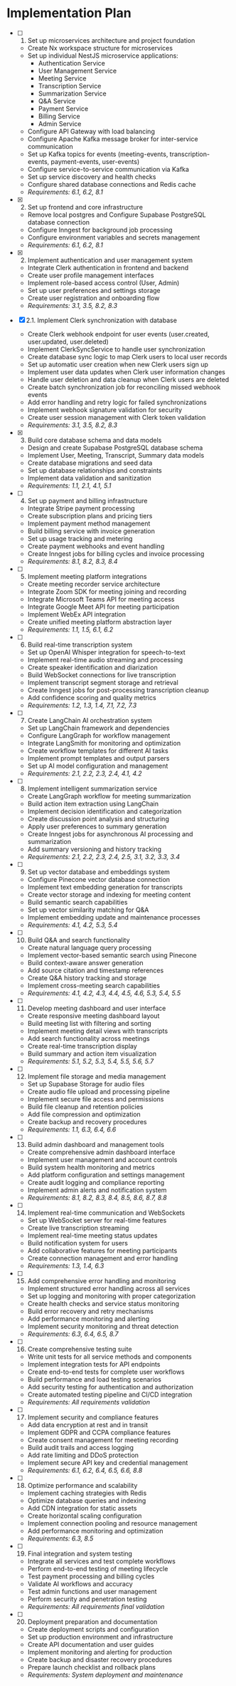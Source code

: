 # Implementation Plan

- [ ] 1. Set up microservices architecture and project foundation
  - Create Nx workspace structure for microservices
  - Set up individual NestJS microservice applications:
    - Authentication Service
    - User Management Service
    - Meeting Service
    - Transcription Service
    - Summarization Service
    - Q&A Service
    - Payment Service
    - Billing Service
    - Admin Service
  - Configure API Gateway with load balancing
  - Configure Apache Kafka message broker for inter-service communication
  - Set up Kafka topics for events (meeting-events, transcription-events, payment-events, user-events)
  - Configure service-to-service communication via Kafka
  - Set up service discovery and health checks
  - Configure shared database connections and Redis cache
  - _Requirements: 6.1, 6.2, 8.1_

- [x] 2. Set up frontend and core infrastructure
  - Remove local postgres and Configure Supabase PostgreSQL database connection
  - Configure Inngest for background job processing
  - Configure environment variables and secrets management
  - _Requirements: 6.1, 6.2, 8.1_

- [x] 2. Implement authentication and user management system
  - Integrate Clerk authentication in frontend and backend
  - Create user profile management interfaces
  - Implement role-based access control (User, Admin)
  - Set up user preferences and settings storage
  - Create user registration and onboarding flow
  - _Requirements: 3.1, 3.5, 8.2, 8.3_

- [x] 2.1. Implement Clerk synchronization with database
  - Create Clerk webhook endpoint for user events (user.created, user.updated, user.deleted)
  - Implement ClerkSyncService to handle user synchronization
  - Create database sync logic to map Clerk users to local user records
  - Set up automatic user creation when new Clerk users sign up
  - Implement user data updates when Clerk user information changes
  - Handle user deletion and data cleanup when Clerk users are deleted
  - Create batch synchronization job for reconciling missed webhook events
  - Add error handling and retry logic for failed synchronizations
  - Implement webhook signature validation for security
  - Create user session management with Clerk token validation
  - _Requirements: 3.1, 3.5, 8.2, 8.3_

- [x] 3. Build core database schema and data models
  - Design and create Supabase PostgreSQL database schema
  - Implement User, Meeting, Transcript, Summary data models
  - Create database migrations and seed data
  - Set up database relationships and constraints
  - Implement data validation and sanitization
  - _Requirements: 1.1, 2.1, 4.1, 5.1_

- [ ] 4. Set up payment and billing infrastructure
  - Integrate Stripe payment processing
  - Create subscription plans and pricing tiers
  - Implement payment method management
  - Build billing service with invoice generation
  - Set up usage tracking and metering
  - Create payment webhooks and event handling
  - Create Inngest jobs for billing cycles and invoice processing
  - _Requirements: 8.1, 8.2, 8.3, 8.4_

- [ ] 5. Implement meeting platform integrations
  - Create meeting recorder service architecture
  - Integrate Zoom SDK for meeting joining and recording
  - Integrate Microsoft Teams API for meeting access
  - Integrate Google Meet API for meeting participation
  - Implement WebEx API integration
  - Create unified meeting platform abstraction layer
  - _Requirements: 1.1, 1.5, 6.1, 6.2_

- [ ] 6. Build real-time transcription system
  - Set up OpenAI Whisper integration for speech-to-text
  - Implement real-time audio streaming and processing
  - Create speaker identification and diarization
  - Build WebSocket connections for live transcription
  - Implement transcript segment storage and retrieval
  - Create Inngest jobs for post-processing transcription cleanup
  - Add confidence scoring and quality metrics
  - _Requirements: 1.2, 1.3, 1.4, 7.1, 7.2, 7.3_

- [ ] 7. Create LangChain AI orchestration system
  - Set up LangChain framework and dependencies
  - Configure LangGraph for workflow management
  - Integrate LangSmith for monitoring and optimization
  - Create workflow templates for different AI tasks
  - Implement prompt templates and output parsers
  - Set up AI model configuration and management
  - _Requirements: 2.1, 2.2, 2.3, 2.4, 4.1, 4.2_

- [ ] 8. Implement intelligent summarization service
  - Create LangGraph workflow for meeting summarization
  - Build action item extraction using LangChain
  - Implement decision identification and categorization
  - Create discussion point analysis and structuring
  - Apply user preferences to summary generation
  - Create Inngest jobs for asynchronous AI processing and summarization
  - Add summary versioning and history tracking
  - _Requirements: 2.1, 2.2, 2.3, 2.4, 2.5, 3.1, 3.2, 3.3, 3.4_

- [ ] 9. Set up vector database and embeddings system
  - Configure Pinecone vector database connection
  - Implement text embedding generation for transcripts
  - Create vector storage and indexing for meeting content
  - Build semantic search capabilities
  - Set up vector similarity matching for Q&A
  - Implement embedding update and maintenance processes
  - _Requirements: 4.1, 4.2, 5.3, 5.4_

- [ ] 10. Build Q&A and search functionality
  - Create natural language query processing
  - Implement vector-based semantic search using Pinecone
  - Build context-aware answer generation
  - Add source citation and timestamp references
  - Create Q&A history tracking and storage
  - Implement cross-meeting search capabilities
  - _Requirements: 4.1, 4.2, 4.3, 4.4, 4.5, 4.6, 5.3, 5.4, 5.5_

- [ ] 11. Develop meeting dashboard and user interface
  - Create responsive meeting dashboard layout
  - Build meeting list with filtering and sorting
  - Implement meeting detail views with transcripts
  - Add search functionality across meetings
  - Create real-time transcription display
  - Build summary and action item visualization
  - _Requirements: 5.1, 5.2, 5.3, 5.4, 5.5, 5.6, 5.7_

- [ ] 12. Implement file storage and media management
  - Set up Supabase Storage for audio files
  - Create audio file upload and processing pipeline
  - Implement secure file access and permissions
  - Build file cleanup and retention policies
  - Add file compression and optimization
  - Create backup and recovery procedures
  - _Requirements: 1.1, 6.3, 6.4, 6.6_

- [ ] 13. Build admin dashboard and management tools
  - Create comprehensive admin dashboard interface
  - Implement user management and account controls
  - Build system health monitoring and metrics
  - Add platform configuration and settings management
  - Create audit logging and compliance reporting
  - Implement admin alerts and notification system
  - _Requirements: 8.1, 8.2, 8.3, 8.4, 8.5, 8.6, 8.7, 8.8_

- [ ] 14. Implement real-time communication and WebSockets
  - Set up WebSocket server for real-time features
  - Create live transcription streaming
  - Implement real-time meeting status updates
  - Build notification system for users
  - Add collaborative features for meeting participants
  - Create connection management and error handling
  - _Requirements: 1.3, 1.4, 6.3_

- [ ] 15. Add comprehensive error handling and monitoring
  - Implement structured error handling across all services
  - Set up logging and monitoring with proper categorization
  - Create health checks and service status monitoring
  - Build error recovery and retry mechanisms
  - Add performance monitoring and alerting
  - Implement security monitoring and threat detection
  - _Requirements: 6.3, 6.4, 6.5, 8.7_

- [ ] 16. Create comprehensive testing suite
  - Write unit tests for all service methods and components
  - Implement integration tests for API endpoints
  - Create end-to-end tests for complete user workflows
  - Build performance and load testing scenarios
  - Add security testing for authentication and authorization
  - Create automated testing pipeline and CI/CD integration
  - _Requirements: All requirements validation_

- [ ] 17. Implement security and compliance features
  - Add data encryption at rest and in transit
  - Implement GDPR and CCPA compliance features
  - Create consent management for meeting recording
  - Build audit trails and access logging
  - Add rate limiting and DDoS protection
  - Implement secure API key and credential management
  - _Requirements: 6.1, 6.2, 6.4, 6.5, 6.6, 8.8_

- [ ] 18. Optimize performance and scalability
  - Implement caching strategies with Redis
  - Optimize database queries and indexing
  - Add CDN integration for static assets
  - Create horizontal scaling configuration
  - Implement connection pooling and resource management
  - Add performance monitoring and optimization
  - _Requirements: 6.3, 8.5_

- [ ] 19. Final integration and system testing
  - Integrate all services and test complete workflows
  - Perform end-to-end testing of meeting lifecycle
  - Test payment processing and billing cycles
  - Validate AI workflows and accuracy
  - Test admin functions and user management
  - Perform security and penetration testing
  - _Requirements: All requirements final validation_

- [ ] 20. Deployment preparation and documentation
  - Create deployment scripts and configuration
  - Set up production environment and infrastructure
  - Create API documentation and user guides
  - Implement monitoring and alerting for production
  - Create backup and disaster recovery procedures
  - Prepare launch checklist and rollback plans
  - _Requirements: System deployment and maintenance_
